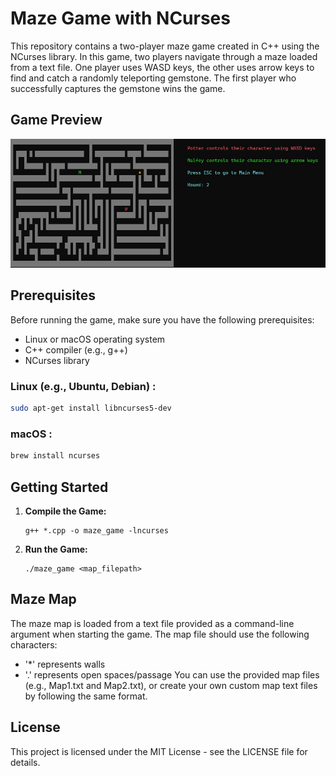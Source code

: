 # Maze Game with NCurses

This repository contains a two-player maze game created in C++ using the NCurses library. In this game, two players navigate through a maze loaded from a text file. One player uses WASD keys, the other uses arrow keys to find and catch a randomly teleporting gemstone. The first player who successfully captures the gemstone wins the game.

## Game Preview

![Gameplay](screenshots/game.jpg)

## Prerequisites

Before running the game, make sure you have the following prerequisites:
- Linux or macOS operating system
- C++ compiler (e.g., g++)
- NCurses library

### Linux (e.g., Ubuntu, Debian) :
```bash
sudo apt-get install libncurses5-dev
```
### macOS :
```bash
brew install ncurses
```
## Getting Started

1. **Compile the Game:**
   ```shell
   g++ *.cpp -o maze_game -lncurses
   ```
2. **Run the Game:**
   ```shell
   ./maze_game <map_filepath>
   ```
## Maze Map
The maze map is loaded from a text file provided as a command-line argument when starting the game. The map file should use the following characters:

- '*' represents walls
- '.' represents open spaces/passage
You can use the provided map files (e.g., Map1.txt and Map2.txt), or create your own custom map text files by following the same format.

## License
This project is licensed under the MIT License - see the LICENSE file for details.
